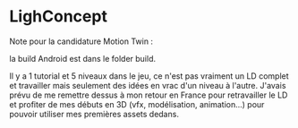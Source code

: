 # LighConcept

Note pour la candidature Motion Twin :

la build Android est dans le folder build.

Il y a 1 tutorial et 5 niveaux dans le jeu, ce n'est pas vraiment un LD complet et travailler mais seulement des idées en vrac d'un niveau à l'autre.
J'avais prévu de me remettre dessus à mon retour en France pour retravailler le LD et profiter de mes débuts en 3D (vfx, modélisation, animation...) pour pouvoir utiliser mes premières assets dedans.
